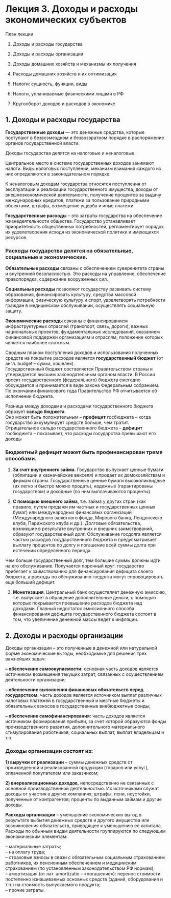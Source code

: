 # Лекция 3. Доходы и расходы экономических субъектов


План лекции

1. Доходы и расходы государства

2. Доходы и расходы организации

3. Доходы домашних хозяйств и механизмы их получения

4. Расходы домашних хозяйств и их оптимизация

5. Налоги: сущность, функции, виды

6. Налоги, уплачиваемые физическими лицами в РФ

7. Кругооборот доходов и расходов в экономике


## 1. Доходы и расходы государства

**Государственные доходы** — это денежные средства, которые поступают
в безвозмездном и безвозвратном порядке в распоряжение органов
государственной власти.

Доходы государства делятся на налоговые и неналоговые.

Центральное место в системе государственных доходов занимают
налоги. Виды налоговых поступлений, механизм взимания каждого из них
определяются в законодательном порядке.

К неналоговым доходам государства относятся поступления от
эксплуатации и реализации государственного имущества, доходы от
внешнеэкономической деятельности, получение процентов за выдачу
международных кредитов, платежи за пользование природными объектами,
штрафы, возмещение ущерба и иные платежи.

**Государственные расходы** – это затраты государства на обеспечение
жизнедеятельности общества. Государство устанавливает приоритетность
общественных потребностей, регламентирует порядок их удовлетворения
исходя из экономической политики и имеющихся ресурсов.

### Расходы государства делятся на обязательные, социальные и экономические.

**Обязательные расходы** связаны с обеспечением суверенитета страны и
внутренней безопасностью. Это расходы на управление, обеспечение
правопорядка, содержание вооруженных сил.

**Социальные расходы** позволяют государству развивать систему
образования, финансировать культуру, средства массовой информации,
физическую культуру и спорт, удовлетворять потребности граждан в
медицинском обслуживании, осуществлять социальную защиту.

**Экономические расходы** связаны с финансированием инфраструктурных
отраслей (транспорт, связь, дороги), важных национальных проектов,
фундаментальных исследований, оказанием финансовой поддержки
организациям и отраслям, положение которых является наиболее сложным.


Сводным планом поступления доходов и использования полученных
средств на покрытие расходов является **государственный бюджет** (от англ.
budget – сумка, кошелек).  
Государственный бюджет составляется
Правительством страны и утверждается высшим законодательным органом
власти. В России проект государственного (федерального) бюджета ежегодно
обсуждается и принимается в виде закона Федеральным собранием. По
окончании финансового года Правительство РФ отчитывается об исполнении
бюджета.

Разница между доходами и расходами государственного бюджета
образует **сальдо бюджета**.  
Оно может быть положительным – **профицит**
госбюджета – когда государство аккумулирует средств больше, чем тратит.  
Отрицательное сальдо государственного бюджета – **дефицит** госбюджета –
показывает, что расходы государства превышают его доходы


### Бюджетный дефицит может быть профинансирован тремя способами.

1. **За счет внутреннего займа**. Государство выпускает ценные бумаги
(облигации и казначейские векселя) и продает их домохозяйствам и фирмам
страны. Государственные ценные бумаги высоколиквидные (их легко и
быстро можно продать), надежные (гарантированы государством) и
доходные (по ним выплачиваются проценты).

2. **С помощью внешнего займа**, т.е. займа у других стран (как правило,
путем продажи им частных и государственных ценных бумаг) или
международных финансовых организаций (Международного валютного
фонда, Мирового банка, Лондонского клуба, Парижского клуба и др.).
Долговые обязательства, возникшие в результате внутренних и внешних
заимствований, образуют государственный долг. Обслуживание госдолга
является частью расходов государственного бюджета и предусматривает
выплату процентов по долгу и погашение всей суммы долга при истечении
определенного периода.

Чем больше государственный долг, тем большие суммы должны идти на
его обслуживание. Получается порочный круг: государство прибегает к
заимствованию для финансирования дефицита своего бюджета, а расходы по
обслуживанию госдолга могут спровоцировать еще больший дефицит.

3. **Монетизация**. Центральный банк осуществляет денежную эмиссию,
т.е. выпускает в обращение дополнительные деньги, с помощью которых
покрывается превышение расходов бюджета над доходами. Главный
недостаток эмиссионного способа финансирования дефицита
государственного бюджета состоит в том, что увеличение денежной массы
ведет к инфляции.


## 2. Доходы и расходы организации
Доходы организации – это полученные в денежной или натуральной
форме экономические выгоды, необходимые для решения трех важнейших
задач:

**– обеспечение самоокупаемости:** основная часть доходов является
источником возмещения текущих затрат, связанных с осуществлением
деятельности организации;

**– обеспечение выполнения финансовых обязательств перед
государством:** часть доходов является источником выплат различных
налоговых платежей в государственный и местные бюджеты и обязательных
взносов в государственные внебюджетные фонды;

**– обеспечение самофинансирования:** часть доходов является источником
формирования прибыли, за счет которой образуются фонды
производственного развития, дополнительного материального
стимулирования работников, социальных выплат, выплат владельцам и т.п


### Доходы организации состоят из:

**1) выручки от реализации** – суммы денежных средств от произведенной
и реализованной продукции (товаров или услуг), оплаченной покупателем
или заказчиком;

**2) внереализационных доходов**, непосредственно не связанных с
основной производственной деятельностью. Их источниками служат доходы
от участия в других компаниях; штрафы, пени, неустойки, полученные от
контрагентов; проценты по выданным займам и другие доходы.


**Расходы организации** – уменьшение экономических выгод в результате
выбытия денежных средств и другого имущества или возникновения
обязательств, приводящее к уменьшению ее капитала.
Расходы по обычным видам деятельности группируются по следующим
экономическим элементам:

– материальные затраты;  
– на оплату труда;  
– страховые взносы в связи с обязательным социальным страхованием
работников, их пенсионным обеспечением и медицинским страхованием (по
установленным законодательством РФ нормам);  
– амортизация (от лат. amortizatio – «погашение»): перенос стоимости
постепенно изнашиваемых основных средств (зданий, оборудования и т.п.)
на стоимость выпускаемого продукта;  
– прочие затраты.


